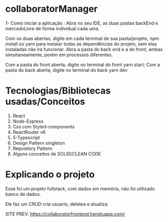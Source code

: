 # collaboratorManager

1- Como iniciar a aplicação :
Abra no seu IDE, as duas pastas backEnd e mercadoLivre de forma individual cada uma.

Com os duas abertas, digite em cada terminal de sua pasta/projeto, npm install ou yarn para instalar todas as dependências do projeto, sem elas instaladas não irá funcionar.
Abra a pasta do back end e a do front, ambas simultaneamente, porém em processos diferentes.

Com a pasta do front aberta, digite no terminal do front yarn start;
Com a pasta do back aberta, digite no terminal do  back yarn dev




# Tecnologias/Bibliotecas usadas/Conceitos

1. React
2. Node-Express
3. Css com Styled-components
4. ReactRouter v6
5. 5-Typescript
6. Design Pattern singleton
7. Repository Pattern
8. Alguns conceitos de SOLID/CLEAN CODE

# Explicando o projeto
Esse foi um projeto fullstack, com dados em memória, não foi utilizado banco de dados.

Ele faz um CRUD cria usuario, deletea e atualiza. 

SITE PREV: https://collaboratorfrontend.herokuapp.com/
